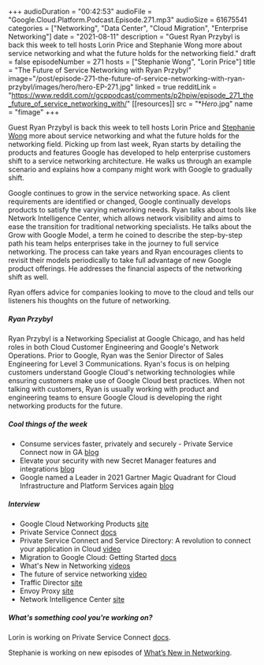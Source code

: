 +++
audioDuration = "00:42:53"
audioFile = "Google.Cloud.Platform.Podcast.Episode.271.mp3"
audioSize = 61675541
categories = ["Networking", "Data Center", "Cloud Migration", "Enterprise Networking"]
date = "2021-08-11"
description = "Guest Ryan Przybyl is back this week to tell hosts Lorin Price and Stephanie Wong more about service networking and what the future holds for the networking field."
draft = false
episodeNumber = 271
hosts = ["Stephanie Wong", "Lorin Price"]
title = "The Future of Service Networking with Ryan Przybyl"
image="/post/episode-271-the-future-of-service-networking-with-ryan-przybyl/images/hero/hero-EP-271.jpg"
linked = true
redditLink = "https://www.reddit.com/r/gcppodcast/comments/p2hpiw/episode_271_the_future_of_service_networking_with/"
[[resources]]
  src = "**Hero*.jpg"
  name = "fimage"
+++

Guest Ryan Przybyl is back this week to tell hosts Lorin Price and [Stephanie Wong](https://twitter.com/stephr_wong) more about service networking and what the future holds for the networking field. Picking up from last week, Ryan starts by detailing the products and features Google has developed to help enterprise customers shift to a service networking architecture. He walks us through an example scenario and explains how a company might work with Google to gradually shift.

Google continues to grow in the service networking space. As client requirements are identified or changed, Google continually develops products to satisfy the varying networking needs. Ryan talks about tools like Network Intelligence Center, which allows network visibility and aims to ease the transition for traditional networking specialists. He talks about the Grow with Google Model, a term he coined to describe the step-by-step path his team helps enterprises take in the journey to full service networking. The process can take years and Ryan encourages clients to revisit their models periodically to take full advantage of new Google product offerings. He addresses the financial aspects of the networking shift as well. 

Ryan offers advice for companies looking to move to the cloud and tells our listeners his thoughts on the future of networking.

##### Ryan Przybyl

Ryan Przybyl is a Networking Specialist at Google Chicago, and has held roles in both Cloud Customer Engineering and Google's Network Operations. Prior to Google, Ryan was the Senior Director of Sales Engineering for Level 3 Communications. Ryan's focus is on helping customers understand Google Cloud's networking technologies while ensuring customers make use of Google Cloud best practices. When not talking with customers, Ryan is usually working with product and engineering teams to ensure Google Cloud is developing the right networking products for the future.

##### Cool things of the week

* Consume services faster, privately and securely - Private Service Connect now in GA [blog](https://cloud.google.com/blog/products/networking/private-service-connect-is-now-generally-available)
* Elevate your security with new Secret Manager features and integrations [blog](https://cloud.google.com/blog/products/identity-security/google-cloud-secret-manager-adds-free-of-charge-tier-and-more)
* Google named a Leader in 2021 Gartner Magic Quadrant for Cloud Infrastructure and Platform Services again [blog](https://cloud.google.com/blog/products/gcp/google-cloud-a-leader-in-2021-gartner-iaas-mq)

##### Interview

* Google Cloud Networking Products [site](https://cloud.google.com/products/networking)
* Private Service Connect [docs](https://cloud.google.com/vpc/docs/private-service-connect)
* Private Service Connect and Service Directory: A revolution to connect your application in Cloud [video](https://www.youtube.com/watch?v=TYumathiFRI)
* Migration to Google Cloud: Getting Started [docs](https://cloud.google.com/architecture/migration-to-gcp-getting-started)
* What's New in Networking [videos](https://www.youtube.com/playlist?list=PLIivdWyY5sqK_yw5KHsGVYd--ZCIoUwEM)
* The future of service networking [video](https://www.youtube.com/watch?v=J8nn3Elzwx4)
* Traffic Director [site](https://cloud.google.com/traffic-director)
* Envoy Proxy [site](https://www.envoyproxy.io)
* Network Intelligence Center [site](https://cloud.google.com/network-intelligence-center)

##### What's something cool you're working on?

Lorin is working on Private Service Connect [docs](https://cloud.google.com/vpc/docs/private-service-connect).

Stephanie is working on new episodes of [What’s New in Networking](https://www.youtube.com/playlist?list=PLIivdWyY5sqK_yw5KHsGVYd--ZCIoUwEM).


